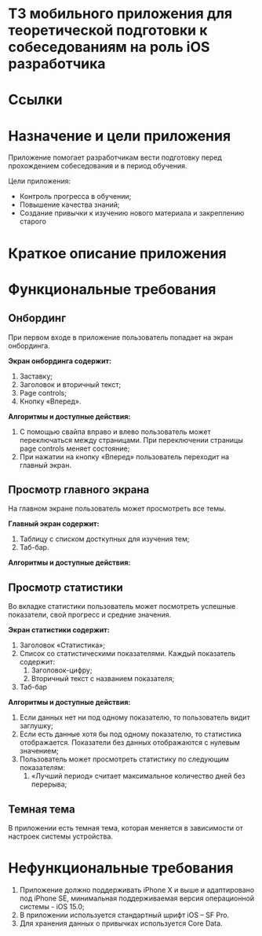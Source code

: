 # ТЗ мобильного приложения для теоретической подготовки к собеседованиям на роль iOS разработчика

# Ссылки

# Назначение и цели приложения

Приложение помогает разработчикам вести подготовку перед прохождением собеседования и в период обучения.

Цели приложения:

- Контроль прогресса в обучении;
- Повышение качества знаний;
- Создание привычки к изучению нового материала и закреплению старого

# Краткое описание приложения

# Функциональные требования

## Онбординг

При первом входе в приложение пользователь попадает на экран онбординга.

**Экран онбординга содержит:**

1. Заставку;
2. Заголовок и вторичный текст;
3. Page controls;
4. Кнопку «Вперед».

**Алгоритмы и доступные действия:**

1. С помощью свайпа вправо и влево пользователь может переключаться между страницами. При переключении страницы page controls меняет состояние;
2. При нажатии на кнопку «Вперед» пользователь переходит на главный экран. 

## Просмотр главного экрана

На главном экране пользователь может просмотреть все темы.

**Главный экран содержит:**

1. Таблицу с списком досткупных для изучения тем;
2. Таб-бар.

**Алгоритмы и доступные действия:**

## Просмотр статистики

Во вкладке статистики пользователь может посмотреть успешные показатели, свой прогресс и средние значения.

**Экран статистики содержит:**

1. Заголовок «Статистика»;
2. Список со статистическими показателями. Каждый показатель содержит:
    1. Заголовок-цифру;
    2. Вторичный текст с названием показателя;
3. Таб-бар

**Алгоритмы и доступные действия:**

1. Если данных нет ни под одному показателю, то пользователь видит заглушку;
2. Если есть данные хотя бы под одному показателю, то статистика отображается. Показатели без данных отображаются с нулевым значением;
3. Пользователь может просмотреть статистику по следующим показателям:
    1. «Лучший период» считает максимальное количество дней без перерыва;

## Темная тема

В приложении есть темная тема, которая меняется в зависимости от настроек системы устройства.

# Нефункциональные требования

1. Приложение должно поддерживать iPhone X и выше и адаптировано под iPhone SE, минимальная поддерживаемая версия операционной системы - iOS 15.0;
2. В приложении используется стандартный шрифт iOS – SF Pro.
3. Для хранения данных о привычках используется Core Data.
